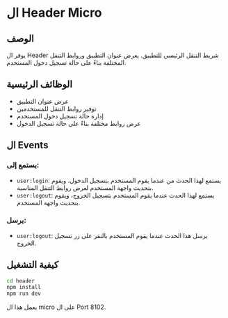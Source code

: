# ال Header Micro

## الوصف
يوفر ال Header شريط التنقل الرئيسي للتطبيق. يعرض عنوان التطبيق وروابط التنقل المختلفة بناءً على حالة تسجيل دخول المستخدم.

## الوظائف الرئيسية
- عرض عنوان التطبيق
- توفير روابط التنقل للمستخدمين
- إدارة حالة تسجيل دخول المستخدم
- عرض روابط مختلفة بناءً على حالة تسجيل الدخول

## ال Events
### يستمع إلى:
- `user:login`: يستمع لهذا الحدث من عندما يقوم المستخدم بتسجيل الدخول، ويقوم بتحديث واجهة المستخدم لعرض روابط التنقل المناسبة.
- `user:logout`: يستمع لهذا الحدث عندما يقوم المستخدم بتسجيل الخروج، ويقوم بتحديث واجهة المستخدم.

### يرسل:
- `user:logout`: يرسل هذا الحدث عندما يقوم المستخدم بالنقر على زر تسجيل الخروج.

## كيفية التشغيل
```bash
cd header
npm install
npm run dev
```

يعمل هذا ال micro على ال Port 8102.